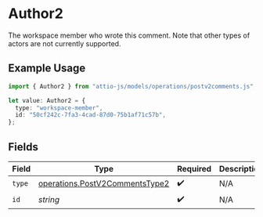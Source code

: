 # Author2

The workspace member who wrote this comment. Note that other types of actors are not currently supported.

## Example Usage

```typescript
import { Author2 } from "attio-js/models/operations/postv2comments.js";

let value: Author2 = {
  type: "workspace-member",
  id: "50cf242c-7fa3-4cad-87d0-75b1af71c57b",
};
```

## Fields

| Field                                                                            | Type                                                                             | Required                                                                         | Description                                                                      |
| -------------------------------------------------------------------------------- | -------------------------------------------------------------------------------- | -------------------------------------------------------------------------------- | -------------------------------------------------------------------------------- |
| `type`                                                                           | [operations.PostV2CommentsType2](../../models/operations/postv2commentstype2.md) | :heavy_check_mark:                                                               | N/A                                                                              |
| `id`                                                                             | *string*                                                                         | :heavy_check_mark:                                                               | N/A                                                                              |